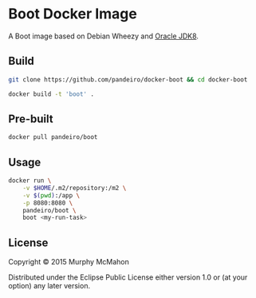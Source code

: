 # Boot Docker Image

A Boot image based on Debian Wheezy and
[Oracle JDK8](https://github.com/pandeiro/docker-oracle-jdk8).

## Build

```bash
git clone https://github.com/pandeiro/docker-boot && cd docker-boot

docker build -t 'boot' .
```

## Pre-built

```bash
docker pull pandeiro/boot
```

## Usage

```bash
docker run \
    -v $HOME/.m2/repository:/m2 \
    -v $(pwd):/app \
    -p 8080:8080 \
    pandeiro/boot \
    boot <my-run-task>
```

## License

Copyright © 2015 Murphy McMahon

Distributed under the Eclipse Public License either version 1.0 or (at
your option) any later version.

